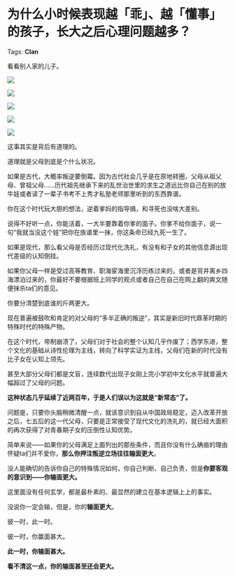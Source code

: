 # 为什么小时候表现越「乖」、越「懂事」的孩子，长大之后心理问题越多？

Tags: **Clan**

看看别人家的儿子。

![](https://pic2.zhimg.com/50/v2-b6b41d487dc94fb18a03826a6b7c0f51_hd.jpg?source=1940ef5c)  


![](https://pic1.zhimg.com/50/v2-db238edfb1acee20700796f5dfeb4cb6_hd.jpg?source=1940ef5c)  


![](https://pic4.zhimg.com/50/v2-69a485ca690697bd979e9958624ebcc1_hd.jpg?source=1940ef5c)  


![](https://pic4.zhimg.com/50/v2-f0c10b29bb0ab65fad3049bf2b1910f0_hd.jpg?source=1940ef5c)  


![](https://pic4.zhimg.com/50/v2-8c0979d0995a966a0df3595fdaf981ca_hd.jpg?source=1940ef5c)  


这事其实是背后有道理的。

道理就是父母到底是个什么状况。

如果是古代，大概率叛逆要倒霉。因为古代社会几乎是在原地转圈，父母从祖父母、曾祖父母……历代祖先继承下来的乱世治世里的求生之道远比你自己在别的放牛娃或者读了一辈子书考不上秀才私塾老师那里听到的东西靠谱。

你在这个时代玩大胆的想法，逆着爹妈的指导搞，和寻死也没啥大差别。

说得不好听一点，你能活着，一大半要靠着你爹的面子。你爹不给你面子，说一句“我就当没这个娃”把你在族谱里一抹，你这条命已经九死一生了。

如果是现代，那么看父母是否经历过现代化洗礼，有没有和子女的其他信息源出现代差级的认知倒挂。

如果你父母一样是受过高等教育、职海宦海里沉浮历练过来的，或者是背井离乡四海漂泊过来的，你最好不要根据班上同学的观点或者自己在自己在网上翻的爽文随便抹杀ta们的意见。

你要分清楚到底谁的斤两更大。

  


现在普遍被鼓吹和肯定的对父母的“多半正确的叛逆”，其实是新旧时代鼎革时期的特殊时代的特殊产物。

在这个时代，帝制崩溃了，父母们对于社会的整个认知几乎作废了；西学东进，整个文化的基础从诗性伦理为主线，转向了科学实证为主线，父母们在新的时代没有比子女在认知上领先。

甚至大部分父母们都是文盲，连续数代出现子女刚上完小学初中文化水平就普遍大幅超过了父母的问题。

**这种状态几乎延续了近两百年，于是人们误以为这就是“新常态”了。**

问题是，只要你头脑稍微清醒一点，就该意识到自从中国政局稳定，迈入改革开放之后，七五后的这一代父母，只要是正常接受了现代文化的洗礼的，就已经大面积的再次获得了对青春期子女的压倒性认知优势。

简单来说——如果你的父母满足上面列出的那些条件，而且你没有什么确凿的理由怀疑ta们并不爱你，**那么你押注叛逆立场往往输面更大**。

没人能确切的告诉你自己的特殊情况如何，你自己判断、自己负责，但是**你要客观的意识到——你输面更大。**

这里面没有任何玄学，都是最朴素的、最显然的建立在基本逻辑上上的事实。

没说你一定会输，但是，你的**输面更大**。

彼一时，此一时。

彼一时，你赢面甚大。

**此一时，你输面甚大。**

**看不清这一点，你的输面甚至还会更大。**



